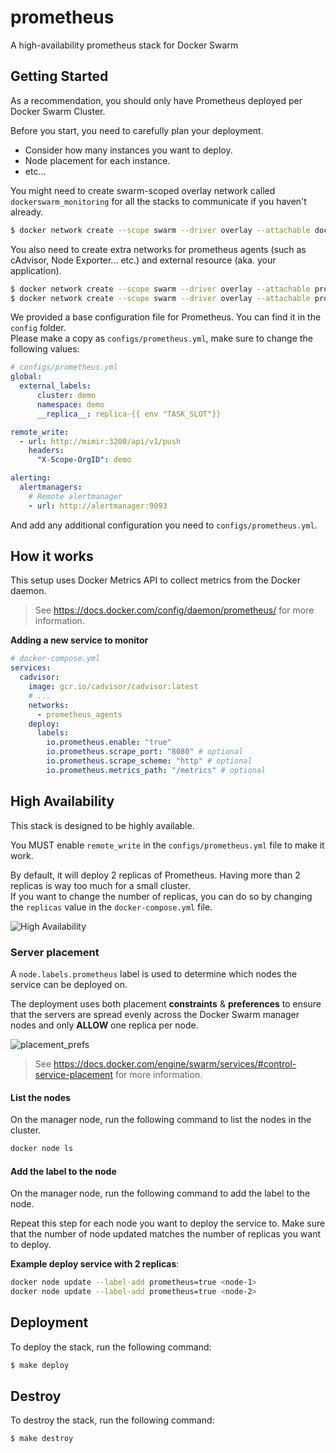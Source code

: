 # prometheus
A high-availability prometheus stack for Docker Swarm

## Getting Started

As a recommendation, you should only have Prometheus deployed per Docker Swarm Cluster.

Before you start, you need to carefully plan your deployment.
- Consider how many instances you want to deploy.
- Node placement for each instance.
- etc...

You might need to create swarm-scoped overlay network called `dockerswarm_monitoring` for all the stacks to communicate if you haven't already.

```sh
$ docker network create --scope swarm --driver overlay --attachable dockerswarm_monitoring
```

You also need to create extra networks for prometheus agents (such as cAdvisor, Node Exporter... etc.) and external resource (aka. your application).

```sh
$ docker network create --scope swarm --driver overlay --attachable prometheus # for external resource
$ docker network create --scope swarm --driver overlay --attachable prometheus_agents
```

We provided a base configuration file for Prometheus. You can find it in the `config` folder.  
Please make a copy as `configs/prometheus.yml`, make sure to change the following values:

```yaml
# configs/prometheus.yml
global:
  external_labels:
      cluster: demo
      namespace: demo
      __replica__: replica-{{ env "TASK_SLOT"}}

remote_write:
  - url: http://mimir:3200/api/v1/push
    headers:
      "X-Scope-OrgID": demo

alerting:
  alertmanagers:
    # Remote alertmanager
    - url: http://alertmanager:9093
```

And add any additional configuration you need to `configs/prometheus.yml`.

## How it works

This setup uses Docker Metrics API to collect metrics from the Docker daemon.
> See https://docs.docker.com/config/daemon/prometheus/ for more information.

**Adding a new service to monitor**
```yaml
# docker-compose.yml
services:
  cadvisor:
    image: gcr.io/cadvisor/cadvisor:latest
    # ...
    networks:
      - prometheus_agents
    deploy:
      labels:
        io.prometheus.enable: "true"
        io.prometheus.scrape_port: "8080" # optional
        io.prometheus.scrape_scheme: "http" # optional
        io.prometheus.metrics_path: "/metrics" # optional
```

## High Availability

This stack is designed to be highly available.

You MUST enable `remote_write` in the `configs/prometheus.yml` file to make it work.

By default, it will deploy 2 replicas of Prometheus. Having more than 2 replicas is way too much for a small cluster.  
If you want to change the number of replicas, you can do so by changing the `replicas` value in the `docker-compose.yml` file.

![High Availability](https://github.com/YouMightNotNeedKubernetes/prometheus/assets/4363857/3a3e407e-d95a-4cad-afe6-f0259803943d)

### Server placement

A `node.labels.prometheus` label is used to determine which nodes the service can be deployed on.

The deployment uses both placement **constraints** & **preferences** to ensure that the servers are spread evenly across the Docker Swarm manager nodes and only **ALLOW** one replica per node.

![placement_prefs](https://docs.docker.com/engine/swarm/images/placement_prefs.png)

> See https://docs.docker.com/engine/swarm/services/#control-service-placement for more information.

#### List the nodes
On the manager node, run the following command to list the nodes in the cluster.

```sh
docker node ls
```

#### Add the label to the node
On the manager node, run the following command to add the label to the node.

Repeat this step for each node you want to deploy the service to. Make sure that the number of node updated matches the number of replicas you want to deploy.

**Example deploy service with 2 replicas**:
```sh
docker node update --label-add prometheus=true <node-1>
docker node update --label-add prometheus=true <node-2>
```

## Deployment

To deploy the stack, run the following command:

```sh
$ make deploy
```

## Destroy

To destroy the stack, run the following command:

```sh
$ make destroy
```
